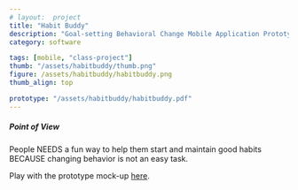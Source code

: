 ```yaml
---
# layout:  project
title: "Habit Buddy"
description: "Goal-setting Behavioral Change Mobile Application Prototype."
category: software

tags: [mobile, "class-project"]
thumb: "/assets/habitbuddy/thumb.png"
figure: /assets/habitbuddy/habitbuddy.png
thumb_align: top

prototype: "/assets/habitbuddy/habitbuddy.pdf"
---
```



##### Point of View

People
NEEDS a fun way to help them start and maintain good habits
BECAUSE changing behavior is not an easy task.


Play with the prototype mock-up [here](/assets/habitbuddy/habitbuddy.pdf).